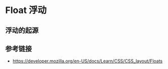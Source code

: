 # Float 浮动

## 浮动的起源

## 参考链接
* https://developer.mozilla.org/en-US/docs/Learn/CSS/CSS_layout/Floats
